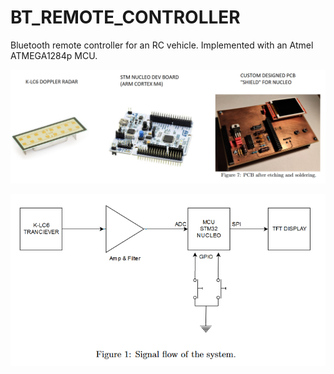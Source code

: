 # BT_REMOTE_CONTROLLER
Bluetooth remote controller for an RC vehicle. Implemented with an Atmel ATMEGA1284p MCU.

<p align="center">
  <img src="https://github.com/matlin975/ARM_SPEED_RADAR/blob/main/hardware.png"/>
</p>

<p align="center">
  <img src="https://github.com/matlin975/ARM_SPEED_RADAR/blob/main/overview.png"/>
</p>
